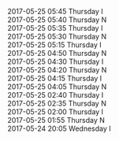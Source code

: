 2017-05-25 05:45 Thursday  I  
2017-05-25 05:40 Thursday  N  
2017-05-25 05:35 Thursday  I  
2017-05-25 05:30 Thursday  N  
2017-05-25 05:15 Thursday  I  
2017-05-25 04:50 Thursday  N  
2017-05-25 04:30 Thursday  I  
2017-05-25 04:20 Thursday  N  
2017-05-25 04:15 Thursday  I  
2017-05-25 04:05 Thursday  N  
2017-05-25 02:40 Thursday  I  
2017-05-25 02:35 Thursday  N  
2017-05-25 02:00 Thursday  I  
2017-05-25 01:55 Thursday  N  
2017-05-24 20:05 Wednesday  I  
